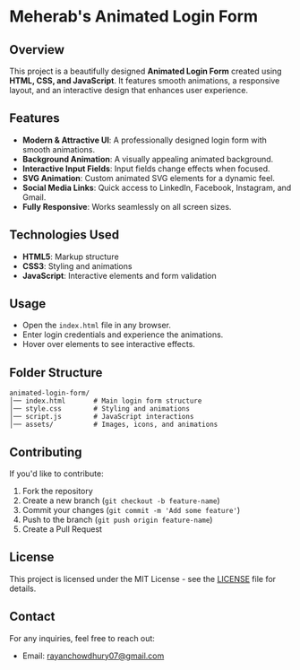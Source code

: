 # Meherab's Animated Login Form

## Overview
This project is a beautifully designed **Animated Login Form** created using **HTML, CSS, and JavaScript**. It features smooth animations, a responsive layout, and an interactive design that enhances user experience.

## Features
- **Modern & Attractive UI**: A professionally designed login form with smooth animations.
- **Background Animation**: A visually appealing animated background.
- **Interactive Input Fields**: Input fields change effects when focused.
- **SVG Animation**: Custom animated SVG elements for a dynamic feel.
- **Social Media Links**: Quick access to LinkedIn, Facebook, Instagram, and Gmail.
- **Fully Responsive**: Works seamlessly on all screen sizes.

## Technologies Used
- **HTML5**: Markup structure
- **CSS3**: Styling and animations
- **JavaScript**: Interactive elements and form validation

## Usage
- Open the `index.html` file in any browser.
- Enter login credentials and experience the animations.
- Hover over elements to see interactive effects.

## Folder Structure
```
animated-login-form/
│── index.html       # Main login form structure
│── style.css        # Styling and animations
│── script.js        # JavaScript interactions
│── assets/          # Images, icons, and animations
```

## Contributing
If you'd like to contribute:
1. Fork the repository
2. Create a new branch (`git checkout -b feature-name`)
3. Commit your changes (`git commit -m 'Add some feature'`)
4. Push to the branch (`git push origin feature-name`)
5. Create a Pull Request

## License
This project is licensed under the MIT License - see the [LICENSE](LICENSE) file for details.

## Contact
For any inquiries, feel free to reach out:
- Email: rayanchowdhury07@gmail.com
